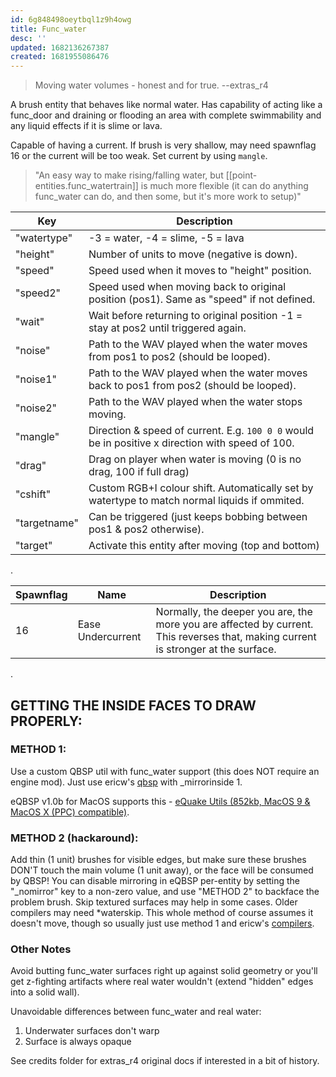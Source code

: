 ```yaml
---
id: 6g848498oeytbql1z9h4owg
title: Func_water
desc: ''
updated: 1682136267387
created: 1681955086476
---
```

>Moving water volumes - honest and for true.  --extras_r4

A brush entity that behaves like normal water.  Has capability of acting like a
func_door and draining or flooding an area with complete swimmability and any
liquid effects if it is slime or lava.

Capable of having a current.  If brush is very shallow, may need spawnflag 16
or the current will be too weak.  Set current by using `mangle`.

>"An easy way to make rising/falling water, but
[[point-entities.func_watertrain]] is much more flexible (it can do anything
func_water can do, and then some, but it's more work to setup)"

|Key|Description|
|---|---|
|"watertype"|-3 = water, -4 = slime, -5 = lava
|"height"|Number of units to move (negative is down).
|"speed"|Speed used when it moves to "height" position.
|"speed2"|Speed used when moving back to original position (pos1). Same as "speed" if not defined.			
|"wait"|Wait before returning to original position -1 = stay at pos2 until triggered again.
|"noise"|Path to the WAV played when the water moves from pos1 to pos2 (should be looped).
|"noise1"|Path to the WAV played when the water moves back to pos1 from pos2 (should be looped).
|"noise2"|Path to the WAV played when the water stops moving.
|"mangle"|Direction & speed of current.  E.g. `100 0 0` would be in positive x direction with speed of 100.
|"drag"|Drag on player when water is moving (0 is no drag, 100 if full drag)
|"cshift"|Custom RGB+I colour shift. Automatically set by watertype to match normal liquids if ommited.
|"targetname"|Can be triggered (just keeps bobbing between pos1 & pos2 otherwise).
|"target"|Activate this entity after moving (top and bottom)

.

|Spawnflag|Name|Description|
|---|---|---|
|16|Ease Undercurrent|Normally, the deeper you are, the more you are affected by current.  This reverses that, making current is stronger at the surface.|

.


## GETTING THE INSIDE FACES TO DRAW PROPERLY:

### METHOD 1:
Use a custom QBSP util with func_water support (this does NOT require an 
engine mod). Just use ericw's [qbsp](https://ericwa.github.io/ericw-tools/)
with _mirrorinside 1.

eQBSP v1.0b for MacOS supports this - [eQuake Utils (852kb, MacOS 9 & MacOS X (PPC) compatible)](http://quake.chaoticbox.com/downloads/equakeutils.sit).  

### METHOD 2 (hackaround):
Add thin (1 unit) brushes for visible edges, but make sure these brushes
DON'T touch the main volume (1 unit away), or the face will be consumed by
QBSP!  You can disable mirroring in eQBSP per-entity by setting
the "_nomirror" key to a non-zero value, and use "METHOD 2" to backface the
problem brush.  Skip textured surfaces may help in some cases.  Older compilers
may need *waterskip.  This whole method of course assumes it doesn't move,
though so usually just use method 1 and ericw's
[compilers](https://ericwa.github.io/ericw-tools/).

### Other Notes
Avoid butting func_water surfaces right up against solid geometry or you'll get
z-fighting artifacts where real water wouldn't (extend "hidden" edges into a
solid wall).

Unavoidable differences between func_water and real water:
1. Underwater surfaces don't warp
2. Surface is always opaque

See credits folder for extras_r4 original docs if interested in a bit of history.
